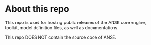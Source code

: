 # About this repo

This repo is used for hosting public releases of the ANSE core engine, toolkit, model definition files, as well as documentations.

This repo DOES NOT contain the source code of ANSE.
